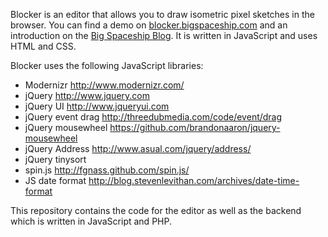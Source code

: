 Blocker is an editor that allows you to draw isometric pixel sketches in the browser.
You can find a demo on [blocker.bigspaceship.com](http://blocker.bigspaceship.com) and an introduction on the 
[Big Spaceship Blog](http://www.bigspaceship.com/2012/03/introducing-blocker/).
It is written in JavaScript and uses HTML and CSS.

Blocker uses the following JavaScript libraries:

- Modernizr http://www.modernizr.com/
- jQuery http://www.jquery.com
- jQuery UI http://www.jqueryui.com
- jQuery event drag http://threedubmedia.com/code/event/drag
- jQuery mousewheel https://github.com/brandonaaron/jquery-mousewheel
- jQuery Address http://www.asual.com/jquery/address/
- jQuery tinysort
- spin.js http://fgnass.github.com/spin.js/
- JS date format http://blog.stevenlevithan.com/archives/date-time-format

This repository contains the code for the editor as well as the backend which is written in JavaScript and PHP.